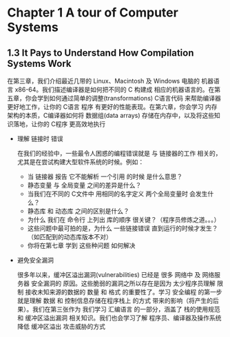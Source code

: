 # Chapter 1 A tour of Computer Systems

## 1.3 It Pays to Understand How Compilation Systems Work

 在第三章，我们介绍最近几带的 Linux、Macintosh 及 Windows 电脑的 机器语言 x86-64。我们描述编译器是如何把不同的 C 构建成 相应的机器语言的。在第五章，你会学到如何通过简单的调整(transformations) C语言代码 来帮助编译器更好地工作，让你的 C语言 程序 有更好的性能表现。在第六章，你会学习 内存 架构的本质，C编译器如何将 数据组(data arrays) 存储在内存中，以及将这些知识落地，让你的 C程序 更高效地执行

- 理解 链接时 错误

  在我们的经验中，一些最令人困惑的编程错误就是 与 链接器的工作 相关的，尤其是在尝试构建大型软件系统的时候。例如：

  - 当 链接器 报告 它不能解析 一个引用 的时候 是什么意思？
  - 静态变量 与 全局变量 之间的差异是什么？
  - 当我们在不同的 C文件中 用相同的名字定义 两个全局变量时 会发生什么？
  - 静态库 和 动态库 之间的区别是什么？
  - 为什么 我们在 命令行 上列出 库的顺序 很关键？（程序员修炼之道。。。） 
  - 这些问题中最可拍的是，为什么 一些链接错误 直到运行的时候才发生？（如匹配到的动态库版本不对）
  - 你将在第七章 学到 这些种问题 如何解决

- 避免安全漏洞

  很多年以来，缓冲区溢出漏洞(vulnerabilities) 已经是 很多 网络中 及 网络服务器 安全漏洞的 原因。这些脆弱的漏洞之所以存在是因为 太少程序员理解 限制 接收未知来源的数据的 数量 和 格式 的重要性了。学习 安全编程 的第一步就是理解 数据 和 控制信息存储在程序栈上 的方式 带来的影响（将产生的后果）。我们在第三张作为 我们学习 汇编语言 的一部分，涵盖了 栈的使用规范 和 缓冲区溢出漏洞 相关知识。我们也会学习了解 程序员、编译器及操作系统 降低 缓冲区溢出 攻击威胁的方式